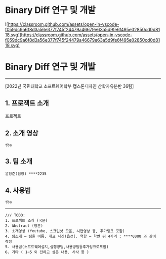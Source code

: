 # Binary Diff 연구 및 개발

![https://classroom.github.com/assets/open-in-vscode-f059dc9a6f8d3a56e377f745f24479a46679e63a5d9fe6f495e02850cd0d8118.svg](https://classroom.github.com/assets/open-in-vscode-f059dc9a6f8d3a56e377f745f24479a46679e63a5d9fe6f495e02850cd0d8118.svg)

# Binary Diff 연구 및 개발

---

[2022년 국민대학교 소프트웨어학부 캡스톤디자인 산학자유분반 36팀]

## 1. 프로잭트 소개

프로젝트

## 2. 소개 영상

`tba`

## 3. 팀 소개

```
윤형준(팀장) ****2235
```

## 4. 사용법

`tba`

---

```
/// TODO:
1. 프로젝트 소개 (국문)
2. Abstract (영문)
3. 소개영상 (Youtube, 스크린샷 모음, 시연영상 등, 추가링크 포함)
4. 팀소개 – 팀원 이름, 대표 사진(옵션), 역할 – 학번 뒤 4자리 : ****0000 과 같이 작성
5. 사용법(소프트웨어설치,실행방법,사용방법등추가링크로포함)
6. 기타 ( 1~5 외 전하고 싶은 내용, 사사 등 )
```